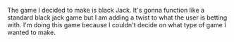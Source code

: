 The game I decided to make is black Jack.
It's gonna function like a standard black jack game but I am adding a twist to what the user is betting with.
I'm doing this game because I couldn't decide on what type of game I wanted to make.  